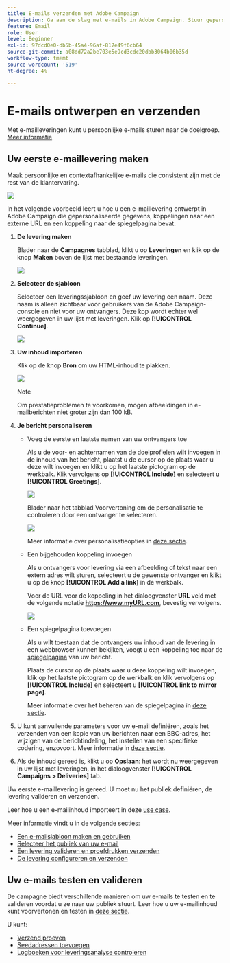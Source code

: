 ```yaml
---
title: E-mails verzenden met Adobe Campaign
description: Ga aan de slag met e-mails in Adobe Campaign. Stuur gepersonaliseerde e-mails naar een doelgroep.
feature: Email
role: User
level: Beginner
exl-id: 97dcd0e0-db5b-45a4-96af-817e49f6cb64
source-git-commit: a08dd72a2be703e5e9cd3cdc20dbb3064b06b35d
workflow-type: tm+mt
source-wordcount: '519'
ht-degree: 4%

---
```


# E-mails ontwerpen en verzenden

Met e-mailleveringen kunt u persoonlijke e-mails sturen naar de doelgroep. [Meer informatie](../send/send.md)

## Uw eerste e-maillevering maken

Maak persoonlijke en contextafhankelijke e-mails die consistent zijn met de rest van de klantervaring.

![](assets/new-email-content.png)


In het volgende voorbeeld leert u hoe u een e-maillevering ontwerpt in Adobe Campaign die gepersonaliseerde gegevens, koppelingen naar een externe URL en een koppeling naar de spiegelpagina bevat.

1. **De levering maken**

   Blader naar de **Campagnes** tabblad, klikt u op **Leveringen** en klik op de knop **Maken** boven de lijst met bestaande leveringen.

   ![](assets/delivery_step_1.png)

1. **Selecteer de sjabloon**

   Selecteer een leveringssjabloon en geef uw levering een naam. Deze naam is alleen zichtbaar voor gebruikers van de Adobe Campaign-console en niet voor uw ontvangers. Deze kop wordt echter wel weergegeven in uw lijst met leveringen. Klik op **[!UICONTROL Continue]**.

   ![](assets/dce_delivery_model.png)

1. **Uw inhoud importeren**

   Klik op de knop **Bron** om uw HTML-inhoud te plakken.

   ![](assets/paste-content.png)

   >[!NOTE]
   >
   >Om prestatieproblemen te voorkomen, mogen afbeeldingen in e-mailberichten niet groter zijn dan 100 kB.

1. **Je bericht personaliseren**

   * Voeg de eerste en laatste namen van uw ontvangers toe

     Als u de voor- en achternamen van de doelprofielen wilt invoegen in de inhoud van het bericht, plaatst u de cursor op de plaats waar u deze wilt invoegen en klikt u op het laatste pictogram op de werkbalk. Klik vervolgens op **[!UICONTROL Include]** en selecteert u **[!UICONTROL Greetings]**.

     ![](assets/include-greetings.png)

     Blader naar het tabblad Voorvertoning om de personalisatie te controleren door een ontvanger te selecteren.

     ![](assets/perso-check.png)

     Meer informatie over personalisatieopties in [deze sectie](personalize.md).

   * Een bijgehouden koppeling invoegen

     Als u ontvangers voor levering via een afbeelding of tekst naar een extern adres wilt sturen, selecteert u de gewenste ontvanger en klikt u op de knop **[!UICONTROL Add a link]** in de werkbalk.

     Voer de URL voor de koppeling in het dialoogvenster **URL** veld met de volgende notatie **https://www.myURL.com**, bevestig vervolgens.

     ![](assets/add-a-link.png)

   * Een spiegelpagina toevoegen

     Als u wilt toestaan dat de ontvangers uw inhoud van de levering in een webbrowser kunnen bekijken, voegt u een koppeling toe naar de [spiegelpagina](mirror-page.md) van uw bericht.

     Plaats de cursor op de plaats waar u deze koppeling wilt invoegen, klik op het laatste pictogram op de werkbalk en klik vervolgens op **[!UICONTROL Include]** en selecteert u **[!UICONTROL link to mirror page]**.

     Meer informatie over het beheren van de spiegelpagina in [deze sectie](mirror-page.md#link-to-mirror-page).

1. U kunt aanvullende parameters voor uw e-mail definiëren, zoals het verzenden van een kopie van uw berichten naar een BBC-adres, het wijzigen van de berichtindeling, het instellen van een specifieke codering, enzovoort. Meer informatie in [deze sectie](email-parameters.md).

1. Als de inhoud gereed is, klikt u op **Opslaan**: het wordt nu weergegeven in uw lijst met leveringen, in het dialoogvenster **[!UICONTROL Campaigns > Deliveries]** tab.

Uw eerste e-maillevering is gereed. U moet nu het publiek definiëren, de levering valideren en verzenden.

Leer hoe u een e-mailinhoud importeert in deze [use case](https://experienceleague.adobe.com/docs/campaign/automation/workflows/use-cases/deliveries/load-delivery-content.html).

Meer informatie vindt u in de volgende secties:

<!--[Design an email in Campaign]-->
* [Een e-mailsjabloon maken en gebruiken](../send/create-templates.md)
* [Selecteer het publiek van uw e-mail](../audiences/gs-audiences.md)
* [Een levering valideren en proefdrukken verzenden](preview-and-proof.md)
* [De levering configureren en verzenden](configure-and-send.md)

## Uw e-mails testen en valideren

De campagne biedt verschillende manieren om uw e-mails te testen en te valideren voordat u ze naar uw publiek stuurt. Leer hoe u uw e-mailinhoud kunt voorvertonen en testen in [deze sectie](../send/preview-and-proof.md).

U kunt:

* [Verzend proeven](preview-and-proof.md)
* [Seedadressen toevoegen](../audiences/test-profiles.md)
* [Logboeken voor leveringsanalyse controleren](delivery-analysis.md)

